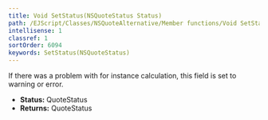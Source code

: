 ```yaml
---
title: Void SetStatus(NSQuoteStatus Status)
path: /EJScript/Classes/NSQuoteAlternative/Member functions/Void SetStatus(NSQuoteStatus p_0)
intellisense: 1
classref: 1
sortOrder: 6094
keywords: SetStatus(NSQuoteStatus)
---
```



If there was a problem with for instance calculation, this field is set to warning or error.



* **Status:** QuoteStatus
* **Returns:** QuoteStatus



